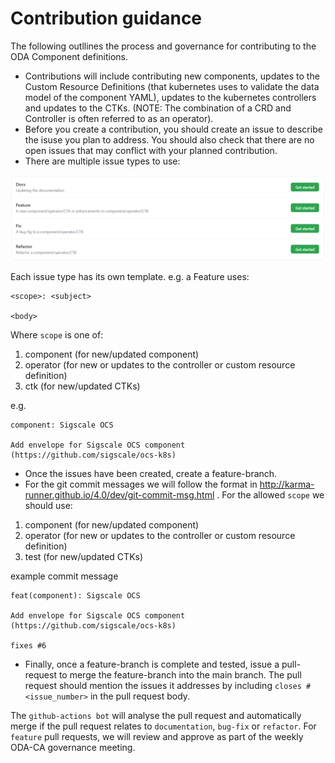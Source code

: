 # Contribution guidance

The following outllines the process and governance for contributing to the ODA Component definitions.

* Contributions will include contributing new components, updates to the Custom Resource Definitions (that kubernetes uses to validate the data model of the component YAML), updates to the kubernetes controllers and updates to the CTKs. (NOTE: The combination of a CRD and Controller is often referred to as an operator).
* Before you create a contribution, you should create an issue to describe the isuse you plan to address. You should also check that there are no open issues that may conflict with your planned contribution.
* There are multiple issue types to use:

[<img src="./.github/Issues.PNG">](https://github.com/tmforum-oda/oda-ca-docs/issues)


Each issue type has its own template. e.g. a Feature uses:
```
<scope>: <subject>

<body>
```

Where `scope` is one of:
1. component (for new/updated component)
2. operator (for new or updates to the controller or custom resource definition)
3. ctk (for new/updated CTKs)


e.g. 
```
component: Sigscale OCS

Add envelope for Sigscale OCS component (https://github.com/sigscale/ocs-k8s)
```

* Once the issues have been created, create a feature-branch.
* For the git commit messages we will follow the format in http://karma-runner.github.io/4.0/dev/git-commit-msg.html . For the allowed `scope` we should use:
1. component (for new/updated component)
2. operator (for new or updates to the controller or custom resource definition)
3. test (for new/updated CTKs)

example commit message
```
feat(component): Sigscale OCS

Add envelope for Sigscale OCS component (https://github.com/sigscale/ocs-k8s)

fixes #6
```

* Finally, once a feature-branch is complete and tested, issue a pull-request to merge the feature-branch into the main branch. The pull request should mention the issues it addresses by including `closes #<issue_number>` in the pull request body.

The `github-actions bot` will analyse the pull request and automatically merge if the pull request relates to `documentation`, `bug-fix` or `refactor`. For `feature` pull requests, we will review and approve as part of the weekly ODA-CA governance meeting.


